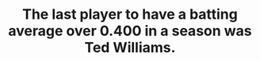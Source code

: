 ---
title:      
  - The last player to have a batting average over 0.400 in a season was Ted Williams.
secondary:
  - He hit 0.406 in 1941. The player before to do it was Bill Terry in 1930 with 0.401.
reference:
  - http://www.baseball-reference.com/leaders/batting_avg_leagues.shtml
---